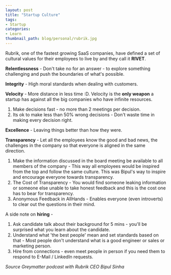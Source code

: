 ```yaml
---
layout: post
title: "Startup Culture"
tags:
- Startup
categories:
- Learn
thumbnail_path: blog/personal/rubrik.jpg
---
```


Rubrik, one of the fastest growing SaaS companies, have defined a set of cultural values for their employees to live by and they call it **RIVET**.

**Relentlessness** - Don't take no for an answer - to explore something challenging and push the boundaries of what's possible.

**Integrity** - High moral standards when dealing with customers.

**Velocity** - More distance in less time :D. Velocity is the **only weapon** a startup has against all the big companies who have infinite resources. 

1. Make decisions fast - no more than 2 meetings per decision.
2. Its ok to make less than 50% wrong decisions - Don't waste time in making every decision right.

**Excellence** - Leaving things better than how they were.

**Transparency** - Let all the employees know the good and bad news, the challenges in the company so that everyone is aligned in the same direction.

1. Make the information discussed in the board meeting be available to all members of the company - This way all employees would be inspired from the top and follow the same culture. This was Bipul's way to inspire and encourage everyone towards transparency.
2. The Cost of Transparency - You would find someone leaking information or someone else unable to take honest feedback and this is the cost one has to bear for transparency.
3. Anonymous Feedback in AllHands - Enables everyone (even introverts) to clear out the questions in their mind.

A side note on **hiring** - 

1. Ask candidate talk about their background for 5 mins - you'll be surprised what you learn about the candidate.
2. Understand what 'the best people' mean and set standards based on that - Most people don't understand what is a good engineer or sales or marketing person.
3. Hire from connections - even meet people in person if you need them to respond to E-Mail / LinkedIn requests.

*Source Greymatter podcast with Rubrik CEO Bipul Sinha*